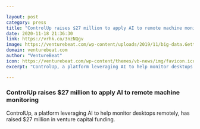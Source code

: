 ```yaml
---

layout: post
category: press
title: "ControlUp raises $27 million to apply AI to remote machine monitoring"
date: 2020-11-18 21:36:30
link: https://vrhk.co/3nzNQgv
image: https://venturebeat.com/wp-content/uploads/2019/11/big-data.GettyImages-1133714603-e1584722383408.jpg?w=1200&strip=all
domain: venturebeat.com
author: "VentureBeat"
icon: https://venturebeat.com/wp-content/themes/vb-news/img/favicon.ico
excerpt: "ControlUp, a platform leveraging AI to help monitor desktops remotely, has raised $27 million in venture capital funding."

---
```


### ControlUp raises $27 million to apply AI to remote machine monitoring

ControlUp, a platform leveraging AI to help monitor desktops remotely, has raised $27 million in venture capital funding.